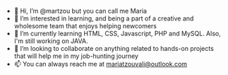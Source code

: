 - 👋 Hi, I’m @martzou but you can call me Maria
- 👀 I’m interested in learning, and being a part of a creative and wholesome team that enjoys helping newcomers 
- 🌱 I’m currently learning HTML, CSS, Javascript, PHP and MySQL. Also, I'm still working on JAVA.
- 💞️ I’m looking to collaborate on anything related to hands-on projects that will help me in my job-hunting journey
- 📫 You can always reach me at mariatzouvali@outlook.com


<!---
martzou/martzou is a ✨ special ✨ repository because its `README.md` (this file) appears on your GitHub profile.
You can click the Preview link to take a look at your changes.
- ⚡ Fun fact: ...
--->
